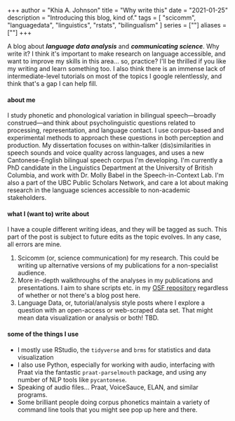 +++
author = "Khia A. Johnson"
title = "Why write this"
date = "2021-01-25"
description = "Introducing this blog, kind of."
tags = [
    "scicomm",
    "languagedata",
    "linguistics",
    "rstats",
    "bilingualism"
]
series = [""]
aliases = [""]
+++

A blog about ***language data analysis*** and ***communicating science***. Why write it? I think it's important to make research on language accessible, and want to improve my skills in this area... so, practice? I'll be thrilled if you like my writing and learn something too. <!--more-->I also think there is an immense lack of intermediate-level tutorials on most of the topics I google  relentlessly, and think that's a gap I can help fill.

#### about me

I study phonetic and phonological variation in bilingual speech—broadly construed—and think about psycholinguistic questions related to processing, representation, and language contact. I use corpus-based and experimental methods to approach these questions in both perception and production. My dissertation focuses on within-talker (dis)similarities in speech sounds and voice quality across languages, and uses a new Cantonese-English bilingual speech corpus I'm developing. I'm currently a PhD candidate in the Linguistics Department at the University of British Columbia, and work  with Dr. Molly Babel in the Speech-in-Context Lab. I'm also a part of the UBC Public Scholars Network, and care a lot about making research in the language sciences accessible to non-academic stakeholders.


#### what I (want to) write about

I have a couple different writing ideas, and they will be tagged as such. This part of the post is subject to future edits as the topic evolves. In any case, all errors are mine.

1. Scicomm (or, science communication) for my research. This could be writing up alternative versions of my publications for a non-specialist audience.
2. More in-depth walkthroughs of the analyses in my publications and presentations. I aim to share scripts etc. in my [OSF repository](https://osf.io/aqwe2/) regardless of whether or not there's a blog post here.
3. Language Data, or, tutorial/analysis style posts where I explore a question with an open-access or web-scraped data set. That might mean data visualization or analysis or both! TBD. 


#### some of the things I use

- I mostly use RStudio, the `tidyverse` and `brms` for statistics and data visualization
- I also use Python, especially for working with audio, interfacing with Praat via the fantastic `praat-parselmouth` package, and using any number of NLP tools like `pycantonese`. 
- Speaking of audio files... Praat, VoiceSauce, ELAN, and similar programs. 
- Some brilliant people doing corpus phonetics maintain a variety of command line tools that you might see pop up here and there. 

